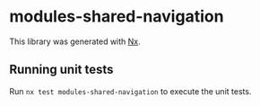 # modules-shared-navigation

This library was generated with [Nx](https://nx.dev).

## Running unit tests

Run `nx test modules-shared-navigation` to execute the unit tests.
